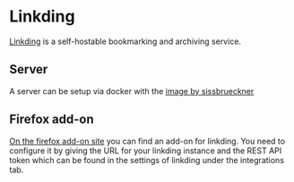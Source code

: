# Linkding

[Linkding](https://github.com/sissbruecker/linkding) is a self-hostable
bookmarking and archiving service.

## Server

A server can be setup via docker with the
[image by sissbrueckner](./docker-images/sissbrueckner_-_linkding.md)

## Firefox add-on

[On the firefox add-on site](https://addons.mozilla.org/de/firefox/addon/linkding-extension/)
you can find an add-on for linkding.
You need to configure it by giving the URL for your linkding instance and the
REST API token which can be found in the settings of linkding under the
integrations tab.
